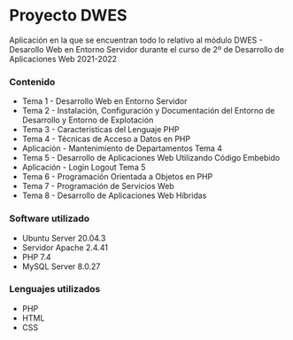 # Proyecto DWES
Aplicación en la que se encuentran todo lo relativo al módulo DWES - Desarollo Web en Entorno Servidor durante el curso de 2º de Desarrollo de Aplicaciones Web 2021-2022

### Contenido
- Tema 1 - Desarrollo Web en Entorno Servidor
- Tema 2 - Instalación, Configuración y Documentación del Entorno de Desarrollo y Entorno de Explotación
- Tema 3 - Características del Lenguaje PHP
- Tema 4 - Técnicas de Acceso a Datos en PHP
- Aplicación - Mantenimiento de Departamentos Tema 4
- Tema 5 - Desarrollo de Aplicaciones Web Utilizando Código Embebido
- Aplicación - Login Logout Tema 5
- Tema 6 - Programación Orientada a Objetos en PHP
- Tema 7 - Programación de Servicios Web
- Tema 8 - Desarrollo de Aplicaciones Web Híbridas

### Software utilizado
- Ubuntu Server 20.04.3
- Servidor Apache 2.4.41
- PHP 7.4
- MySQL Server 8.0.27

### Lenguajes utilizados
- PHP
- HTML
- CSS
